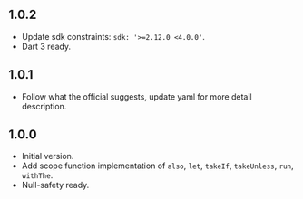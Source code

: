 ## 1.0.2

- Update sdk constraints: ```sdk: '>=2.12.0 <4.0.0'```.
- Dart 3 ready.

## 1.0.1

- Follow what the official suggests, update yaml for more detail description.

## 1.0.0

- Initial version.
- Add scope function implementation of ```also```, ```let```, ```takeIf```, ```takeUnless```, ```run```, ```withThe```.
- Null-safety ready.
